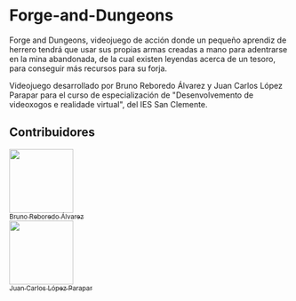 # Forge-and-Dungeons

Forge and Dungeons, videojuego de acción donde un pequeño aprendiz de herrero tendrá que usar sus propias armas creadas a mano para adentrarse en la mina abandonada, de la cual existen leyendas acerca de un tesoro, para conseguir más recursos para su forja.

Videojuego desarrollado por Bruno Reboredo Álvarez y Juan Carlos López Parapar para el curso de especialización  de "Desenvolvemento de videoxogos e realidade virtual", del IES San Clemente.

## Contribuidores
[<img src="https://avatars.githubusercontent.com/u/113421203?v=4" width=115><br><sub>Bruno Reboredo Álvarez</sub>](https://github.com/Brunoo652)  
[<img src="https://avatars.githubusercontent.com/u/187432677?v=4" width=115><br><sub>Juan Carlos López Parapar</sub>](https://github.com/JuanchiKaizoku) 
